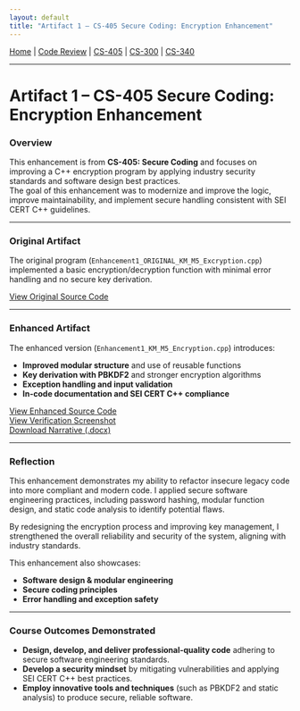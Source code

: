 ```yaml
---
layout: default
title: "Artifact 1 – CS-405 Secure Coding: Encryption Enhancement"
---
```


[Home](index.md) | [Code Review](code-review.md) | [CS-405](artifact1-cs405.md) | [CS-300](artifact2-cs300.md) | [CS-340](artifact3-cs340.md)

---

# Artifact 1 – CS-405 Secure Coding: Encryption Enhancement

### Overview
This enhancement is from **CS-405: Secure Coding** and focuses on improving a C++ encryption program by applying industry security standards and software design best practices.  
The goal of this enhancement was to modernize and improve the logic, improve maintainability, and implement secure handling consistent with SEI CERT C++ guidelines.

---

### Original Artifact
The original program (`Enhancement1_ORIGINAL_KM_M5_Excryption.cpp`) implemented a basic encryption/decryption function with minimal error handling and no secure key derivation.

[View Original Source Code](./Enhancement1_ORIGINAL_KM_M5_Excryption.cpp)

---

### Enhanced Artifact
The enhanced version (`Enhancement1_KM_M5_Encryption.cpp`) introduces:
- **Improved modular structure** and use of reusable functions  
- **Key derivation with PBKDF2** and stronger encryption algorithms  
- **Exception handling and input validation**  
- **In-code documentation and SEI CERT C++ compliance**

[View Enhanced Source Code](./Enhancement1_KM_M5_Encryption.cpp)  
[View Verification Screenshot](./Verification1.jpg)  
[Download Narrative (.docx)](./KM_Milestone2_Narrative.docx)

---

### Reflection
This enhancement demonstrates my ability to refactor insecure legacy code into more compliant and modern code. 
I applied secure software engineering practices, including password hashing, modular function design, and static code analysis to identify potential flaws.  

By redesigning the encryption process and improving key management, I strengthened the overall reliability and security of the system, aligning with industry standards.

This enhancement also showcases:
- **Software design & modular engineering**  
- **Secure coding principles**  
- **Error handling and exception safety**

---

### Course Outcomes Demonstrated
- **Design, develop, and deliver professional-quality code** adhering to secure software engineering standards.  
- **Develop a security mindset** by mitigating vulnerabilities and applying SEI CERT C++ best practices.  
- **Employ innovative tools and techniques** (such as PBKDF2 and static analysis) to produce secure, reliable software.
